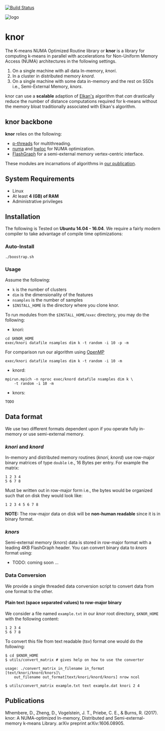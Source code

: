 [![Build
Status](https://travis-ci.org/disa-mhembere/knor.svg?branch=master)](https://travis-ci.org/disa-mhembere/knor)

![logo](https://docs.google.com/drawings/d/1wDfKYzNoYk4xmtgFbN2VrQJQemGQip_0BlOGkP9E87U/pub?w=480&amp;h=360)
# knor

The K-means NUMA Optimized Routine library or **knor** is a
library for computing k-means in parallel with accelerations for
Non-Uniform Memory Access (NUMA) architectures in the following settings.

1. On a single machine with all data In-memory, *knori*.
2. In a cluster in distributed memory *knord*.
3. On a single machine with some data in-memory and the rest on SSDs i.e.,
Semi-External Memory, *knors*.

knor can use a **scalable** adaption of
[Elkan's](http://users.cecs.anu.edu.au/~daa/courses/GSAC6017/kmeansicml03.pdf)
algorithm that *can* drastically reduce the number of distance computations
required for k-means without the memory bloat traditionally associated with
Elkan's algorithm.

## knor backbone

**knor** relies on the following:
- [p-threads](https://computing.llnl.gov/tutorials/pthreads/) for
multithreading.
- [numa](https://linux.die.net/man/3/numa) and
[hwloc](https://linux.die.net/man/7/hwloc) for NUMA optimization.
- [FlashGraph](https://github.com/flashxio/FlashX) for a semi-external memory
vertex-centric interface.

These modules are incarnations of algorithms in
[our publication](https://arxiv.org/abs/1606.08905).

## System Requirements
- Linux
- At least **4 (GB) of RAM**
- Administrative privileges

## Installation
The following is Tested on **Ubuntu 14.04 - 16.04**. We require a fairly
modern compiler to take advantage of compile time optimizations:

### Auto-Install
`./boostrap.sh`

### Usage
Assume the following:

- `k` is the number of clusters
- `dim` is the dimensionality of the features
- `nsamples` is the number of samples
- `$INSTALL_HOME` is the directory where you clone knor.

To run modules from the `$INSTALL_HOME/exec` directory, you may do the
following:

- knori:
```
cd $KNOR_HOME
exec/knori datafile nsamples dim k -t random -i 10 -p -m
```

For comparison run our algorithm using [OpenMP](http://www.openmp.org/)
```
exec/knori datafile nsamples dim k -t random -i 10 -m
```

- knord:
```
mpirun.mpich -n nproc exec/knord datafile nsamples dim k \
    -t random -i 10 -m
```

- knors:
```
TODO
```

## Data format

We use two different formats dependent upon if you operate fully in-memory or
use semi-external memory.

### *knori* and *knord*

In-memory and distributed memory routines (*knori*, *knord*) use row-major
binary matrices of type `double` i.e., 16 Bytes per entry. For example the
matrix:

```
1 2 3 4
5 6 7 8
```

Must be written out in row-major form i.e., the bytes would be organized such
that on disk they would look like:

```
1 2 3 4 5 6 7 8
```

**NOTE:** The row-major data on disk will be **non-human readable** since it is
in binary format.

### *knors*

Semi-external memory (*knors*) data is stored in row-major format with a leading
4KB FlashGraph header. You can convert binary data to *knors* format using:

- TODO: coming soon ...

### Data Conversion

We provide a single threaded data conversion script to convert data from one
format to the other.

#### Plain text (space separated values) to row-major binary

We consider a file named `example.txt` in our *knor* root directory,
`$KNOR_HOME` with the following content:

```
1 2 3 4
5 6 7 8
```

To convert this file from text readable (tsv) format one would do the following:

```
$ cd $KNOR_HOME
$ utils/convert_matrix # gives help on how to use the converter

usage: ./convert_matrix in_filename in_format [text/knori/knord/knors]\
    out_filename out_format[text/knori/knord/knors] nrow ncol

$ utils/convert_matrix example.txt text example.dat knori 2 4
```

## Publications

Mhembere, D., Zheng, D., Vogelstein, J. T., Priebe, C. E., & Burns, R. (2017).
knor: A NUMA-optimized In-memory, Distributed and Semi-external-memory k-means
Library. arXiv preprint arXiv:1606.08905.
